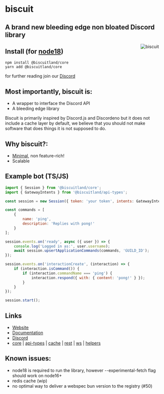 # biscuit

## A brand new bleeding edge non bloated Discord library

<img align="right" src="https://raw.githubusercontent.com/oasisjs/biscuit/main/assets/icon.svg" alt="biscuit"/>

## Install (for [node18](https://nodejs.org/en/download/))

```sh-session
npm install @biscuitland/core
yarn add @biscuitland/core
```

for further reading join our [Discord](https://discord.com/invite/XNw2RZFzaP)

## Most importantly, biscuit is:

- A wrapper to interface the Discord API
- A bleeding edge library

Biscuit is primarily inspired by Discord.js and Discordeno but it does not include a cache layer by default, we believe
that you should not make software that does things it is not supposed to do.

## Why biscuit?:

- [Minimal](https://en.wikipedia.org/wiki/Unix_philosophy), non feature-rich!
- Scalable

## Example bot (TS/JS)

```js
import { Session } from '@biscuitland/core';
import { GatewayIntents } from '@biscuitland/api-types';

const session = new Session({ token: 'your token', intents: GatewayIntents.Guilds });

const commands = [
    {
        name: 'ping',
        description: 'Replies with pong!'
    }
];

session.events.on('ready', async ({ user }) => {
    console.log('Logged in as:', user.username);
    await session.upsertApplicationCommands(commands, 'GUILD_ID');
});

session.events.on('interactionCreate', (interaction) => {
    if (interaction.isCommand()) {
        if (interaction.commandName === 'ping') {
            interaction.respond({ with: { content: 'pong!' } });
        }
    }
});

session.start();
```

## Links
* [Website](https://biscuitjs.com/)
* [Documentation](https://docs.biscuitjs.com/)
* [Discord](https://discord.gg/XNw2RZFzaP)
* [core](https://www.npmjs.com/package/@biscuitland/core) | [api-types](https://www.npmjs.com/package/@biscuitland/api-types) | [cache](https://www.npmjs.com/package/@biscuitland/cache) | [rest](https://www.npmjs.com/package/@biscuitland/rest) | [ws](https://www.npmjs.com/package/@biscuitland/ws) | [helpers](https://www.npmjs.com/package/@biscuitland/helpers)

## Known issues:
- node18 is required to run the library, however --experimental-fetch flag should work on node16+
- redis cache (wip)
- no optimal way to deliver a webspec bun version to the registry (#50)
